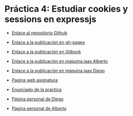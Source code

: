 # Práctica 4: Estudiar cookies y sessions en expressjs





* [Enlace al repositorio Github](https://github.com/ULL-ESIT-DSI-1617/estudiar-cookies-y-sessions-en-expressjs-diego-alberto-35l1)
* [Enlace a la publicación en gh-pages]()
* [Enlace a la publicación en Gitbook]()
* [Enlace a la publicación en máquina iaas Alberto](http://10.6.129.237:8086/)
* [Enlace a la publicación en máquina iaas Diego](http://10.6.128.78:8086/)

* [Pagina web asignatura](https://campusvirtual.ull.es/1617/course/view.php?id=1136)
* [Enunciado de la practica](https://casianorodriguezleon.gitbooks.io/ull-esit-1617/content/practicas/practicalearningcookies.html)

* [Página personal de Diego](https://alu0100761252.github.io)
* [Página personal de Alberto](https://alu0100825510.github.io)
